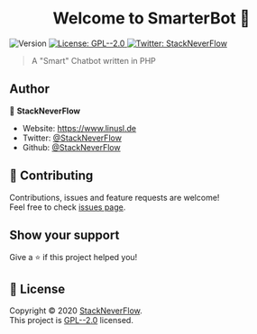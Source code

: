 <h1 align="center">Welcome to SmarterBot 👋</h1>
<p>
  <img alt="Version" src="https://img.shields.io/badge/version-1.1-blue.svg?cacheSeconds=2592000" />
  <a href="https://github.com/StackNeverFlow/SmarterBot/blob/master/LICENSE" target="_blank">
    <img alt="License: GPL--2.0" src="https://img.shields.io/badge/License-GPL--2.0-yellow.svg" />
  </a>
  <a href="https://twitter.com/StackNeverFlow" target="_blank">
    <img alt="Twitter: StackNeverFlow" src="https://img.shields.io/twitter/follow/StackNeverFlow.svg?style=social" />
  </a>
</p>

> A &#34;Smart&#34; Chatbot written in PHP

## Author

👤 **StackNeverFlow**

* Website: https://www.linusl.de
* Twitter: [@StackNeverFlow](https://twitter.com/StackNeverFlow)
* Github: [@StackNeverFlow](https://github.com/StackNeverFlow)

## 🤝 Contributing

Contributions, issues and feature requests are welcome!<br />Feel free to check [issues page](https://github.com/StackNeverFlow/SmarterBot/issues). 

## Show your support

Give a ⭐️ if this project helped you!

## 📝 License

Copyright © 2020 [StackNeverFlow](https://github.com/StackNeverFlow).<br />
This project is [GPL--2.0](https://github.com/StackNeverFlow/SmarterBot/blob/master/LICENSE) licensed.